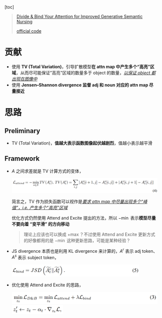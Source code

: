 [toc]

> [Divide & Bind Your Attention for Improved Generative Semantic Nursing](https://arxiv.org/abs/2307.10864)
>
> [official code](https://github.com/boschresearch/Divide-and-Bind)

# 贡献

- 使用 **TV (Total Variation)**，引导扩散模型**在 attn map 中产生多个“高亮”区域**，从而尽可能保证”高亮”区域的数量多于 object 的数量，<u>*以保证 object 都出现在图像中*</u>
- 使用 **Jensen–Shannon divergence 监督 adj 和 noun 对应的 attn map 尽量接近**





# 思路

## Preliminary

- TV (Total Variation)，**值越大表示函数图像起伏越剧烈**，值越小表示越平滑



## Framework

- $A$ 之间求差就是 TV 计算方式的变体，

  <img src="assets/image-20250429124423740.png" alt="image-20250429124423740" style="zoom:50%;" />

  简言之，TV 作为损失函数可以视作是<u>*要求 attn map 中尽量出现多个“峰值”，i.e. 产生多个“高亮”区域*</u>

  优化方式仍然使用 Attend and Excite 提出的方法，所以 $-\min$ 表示**模型尽量不要向着 “变平滑” 的方向移动**

  > 理论上应该也可以换成 $+\max$？不过使用 Attend and Excite 更新方式的好像都用的是 $-\min$ 这种更新思路，可能是某种经验？

- JS divergence 本质也是利用 KL divergence 来计算的，$A^r$ 表示 adj token、$A^s$ 表示 subject token，

  <img src="assets/image-20250429125239448.png" alt="image-20250429125239448" style="zoom:45%;" />

- 优化使用 Attend and Excite 的思路，

  <img src="assets/image-20250429125414303.png" alt="image-20250429125414303" style="zoom:50%;" />

  <img src="assets/image-20250429125456908.png" alt="image-20250429125456908" style="zoom:50%;" />